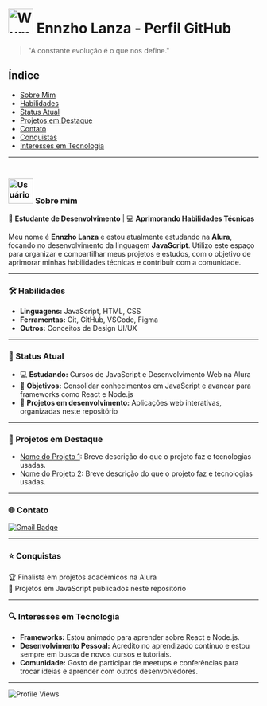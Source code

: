 # <img src="https://cdn3.emoji.gg/emojis/83268-wumpus-hii.png" width="50" alt="Wumpus"> Ennzho Lanza - Perfil GitHub

> "A constante evolução é o que nos define."

## Índice
- [Sobre Mim](#sobre-mim)
- [Habilidades](#-habilidades)
- [Status Atual](#-status-atual)
- [Projetos em Destaque](#-projetos-em-destaque)
- [Contato](#-contato)
- [Conquistas](#-conquistas)
- [Interesses em Tecnologia](#interesses-em-tecnologia)

---

### <br><img src="https://cdn3.emoji.gg/emojis/7442-users.png" width="50" alt="Usuários"> **Sobre mim**
💼 **Estudante de Desenvolvimento** | 💻 **Aprimorando Habilidades Técnicas**

Meu nome é **Ennzho Lanza** e estou atualmente estudando na **Alura**, focando no desenvolvimento da linguagem **JavaScript**. Utilizo este espaço para organizar e compartilhar meus projetos e estudos, com o objetivo de aprimorar minhas habilidades técnicas e contribuir com a comunidade.

---

### 🛠️ Habilidades

- **Linguagens:** JavaScript, HTML, CSS
- **Ferramentas:** Git, GitHub, VSCode, Figma
- **Outros:** Conceitos de Design UI/UX

---

### 🎯 Status Atual
- 💻 **Estudando:** Cursos de JavaScript e Desenvolvimento Web na Alura
- 🚀 **Objetivos:** Consolidar conhecimentos em JavaScript e avançar para frameworks como React e Node.js
- 🏅 **Projetos em desenvolvimento:** Aplicações web interativas, organizadas neste repositório

---

### 📂 Projetos em Destaque
- [Nome do Projeto 1](link_do_projeto): Breve descrição do que o projeto faz e tecnologias usadas.
- [Nome do Projeto 2](link_do_projeto): Breve descrição do que o projeto faz e tecnologias usadas.

---

### 🌐 Contato
[![Gmail Badge](https://img.shields.io/badge/-Gmail-red?style=flat-square&logo=Gmail&logoColor=white&link=mailto:amaral.ennzho@escola.pr.gov.br)](mailto:amaral.ennzho@escola.pr.gov.br)

---

### ⭐ Conquistas
🏆 Finalista em projetos acadêmicos na Alura  
🔧 Projetos em JavaScript publicados neste repositório

---

### 🔍 Interesses em Tecnologia
- **Frameworks:** Estou animado para aprender sobre React e Node.js.
- **Desenvolvimento Pessoal:** Acredito no aprendizado contínuo e estou sempre em busca de novos cursos e tutoriais.
- **Comunidade:** Gosto de participar de meetups e conferências para trocar ideias e aprender com outros desenvolvedores.

---

![Profile Views](https://komarev.com/ghpvc/?username=ennzho-lanza&color=blue)
